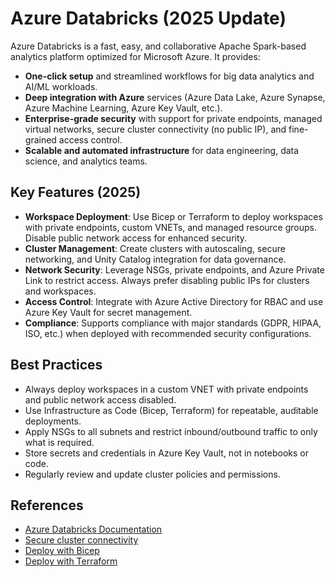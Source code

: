 # Azure Databricks (2025 Update)

Azure Databricks is a fast, easy, and collaborative Apache Spark-based analytics platform optimized for Microsoft Azure. It provides:

- **One-click setup** and streamlined workflows for big data analytics and AI/ML workloads.
- **Deep integration with Azure** services (Azure Data Lake, Azure Synapse, Azure Machine Learning, Azure Key Vault, etc.).
- **Enterprise-grade security** with support for private endpoints, managed virtual networks, secure cluster connectivity (no public IP), and fine-grained access control.
- **Scalable and automated infrastructure** for data engineering, data science, and analytics teams.

## Key Features (2025)
- **Workspace Deployment**: Use Bicep or Terraform to deploy workspaces with private endpoints, custom VNETs, and managed resource groups. Disable public network access for enhanced security.
- **Cluster Management**: Create clusters with autoscaling, secure networking, and Unity Catalog integration for data governance.
- **Network Security**: Leverage NSGs, private endpoints, and Azure Private Link to restrict access. Always prefer disabling public IPs for clusters and workspaces.
- **Access Control**: Integrate with Azure Active Directory for RBAC and use Azure Key Vault for secret management.
- **Compliance**: Supports compliance with major standards (GDPR, HIPAA, ISO, etc.) when deployed with recommended security configurations.

## Best Practices
- Always deploy workspaces in a custom VNET with private endpoints and public network access disabled.
- Use Infrastructure as Code (Bicep, Terraform) for repeatable, auditable deployments.
- Apply NSGs to all subnets and restrict inbound/outbound traffic to only what is required.
- Store secrets and credentials in Azure Key Vault, not in notebooks or code.
- Regularly review and update cluster policies and permissions.

## References
- [Azure Databricks Documentation](https://learn.microsoft.com/en-us/azure/databricks/)
- [Secure cluster connectivity](https://learn.microsoft.com/en-us/azure/databricks/administration-guide/cloud-configurations/azure/secure-cluster-connectivity)
- [Deploy with Bicep](https://learn.microsoft.com/en-us/azure/databricks/dev-tools/bicep/)
- [Deploy with Terraform](https://learn.microsoft.com/en-us/azure/databricks/dev-tools/terraform/)
